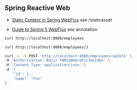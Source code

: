## Spring Reactive Web

- [Static Content in Spring WebFlux](https://www.baeldung.com/spring-webflux-static-content) see /staticasset

- [Guide to Spring 5 WebFlux](https://www.baeldung.com/spring-webflux) see annotation
```bash
curl http://localhost:8080/employees

curl http://localhost:8080/employees/1

curl -L -X POST 'http://localhost:8080/employees/update' \
-H 'Authorization: Basic YWRtaW46cGFzc3dvcmQ=' \
-H 'Content-Type: application/json' \
-d '{
    "id": 1,
    "name": "Foo"
}'
```
